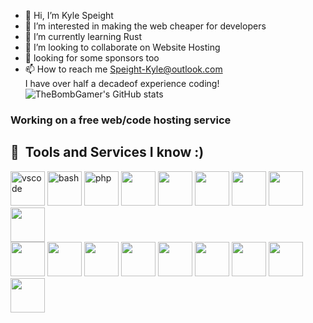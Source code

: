 - 👋 Hi, I’m Kyle Speight
- 👀 I’m interested in making the web cheaper for developers
- 🌱 I’m currently learning Rust
- 🤝 I’m looking to collaborate on Website Hosting
- :pray: looking for some sponsors too
- 📫 How to reach me Speight-Kyle@outlook.com <br>
I have over half a decadeof experience coding!<br>
![TheBombGamer's GitHub stats](https://github-readme-stats.vercel.app/api?username=thebombgamer&show_icons=true&theme=dark)
### Working on a free web/code hosting service ###
<h2> 🚀 &nbsp;Tools and Services I know :)</h2>
<p align="left">
<img src="https://cdn.jsdelivr.net/gh/devicons/devicon/icons/vscode/vscode-original.svg" alt="vscode" height="55"/>
<img src="https://cdn.jsdelivr.net/gh/devicons/devicon/icons/bash/bash-original.svg" alt="bash" height="55"/>
<img src="https://cdn.jsdelivr.net/gh/devicons/devicon/icons/php/php-original.svg" alt="php" height="55"/>
<img src="https://cdn.jsdelivr.net/gh/devicons/devicon@latest/icons/amazonwebservices/amazonwebservices-original-wordmark.svg" height="55"/>
            <img src="https://cdn.jsdelivr.net/gh/devicons/devicon@latest/icons/c/c-original.svg" height="55" />
            <img src="https://cdn.jsdelivr.net/gh/devicons/devicon@latest/icons/cloudflare/cloudflare-original.svg" height="55" />
            <img src="https://cdn.jsdelivr.net/gh/devicons/devicon@latest/icons/css3/css3-original-wordmark.svg" height="55"/>
            <img src="https://cdn.jsdelivr.net/gh/devicons/devicon@latest/icons/firebase/firebase-original-wordmark.svg" height="55"/>
            <img src="https://cdn.jsdelivr.net/gh/devicons/devicon@latest/icons/flask/flask-original.svg" height="55"/><br>
            <img src="https://cdn.jsdelivr.net/gh/devicons/devicon@latest/icons/git/git-original-wordmark.svg" height="55"/>
            <img src="https://cdn.jsdelivr.net/gh/devicons/devicon@latest/icons/html5/html5-original-wordmark.svg" height="55"/>
            <img src="https://cdn.jsdelivr.net/gh/devicons/devicon@latest/icons/linux/linux-original.svg" height="55"/>
            <img src="https://cdn.jsdelivr.net/gh/devicons/devicon@latest/icons/markdown/markdown-original.svg" height="55"/>
            <img src="https://cdn.jsdelivr.net/gh/devicons/devicon@latest/icons/photoshop/photoshop-original.svg" height="55"/>
            <img src="https://cdn.jsdelivr.net/gh/devicons/devicon@latest/icons/portainer/portainer-original.svg" height="55"/>
            <img src="https://cdn.jsdelivr.net/gh/devicons/devicon@latest/icons/python/python-original-wordmark.svg" height="55"/>
            <img src="https://cdn.jsdelivr.net/gh/devicons/devicon@latest/icons/redis/redis-original-wordmark.svg" height="55"/>
            <img src="https://cdn.jsdelivr.net/gh/devicons/devicon@latest/icons/netlify/netlify-original.svg" height="55"/>
</p>
